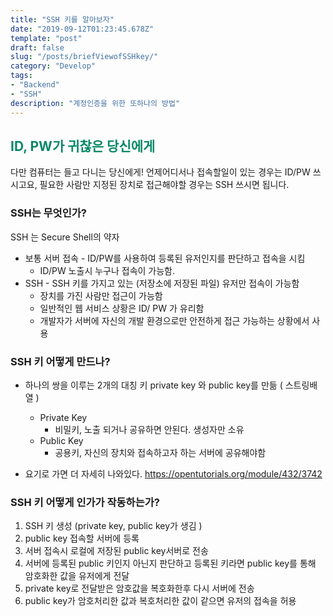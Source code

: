 ```yaml
---
title: "SSH 키를 알아보자"
date: "2019-09-12T01:23:45.678Z"
template: "post"
draft: false
slug: "/posts/briefViewofSSHkey/"
category: "Develop"
tags:
- "Backend"
- "SSH"
description: "계정인증을 위한 또하나의 방법"
---
```

<h2 style="color:rgb(9, 136, 104)">ID, PW가 귀찮은 당신에게</h2>
다만 컴퓨터는 들고 다니는 당신에게! 
언제어디서나 접속할일이 있는 경우는 ID/PW 쓰시고요, 
필요한 사람만 지정된 장치로 접근해야할 경우는 SSH 쓰시면 됩니다. 

###  SSH는 무엇인가?

SSH 는 Secure Shell의 약자 

- 보통 서버 접속 - ID/PW를 사용하여 등록된 유저인지를 판단하고 접속을 시킴 
  - ID/PW 노출시 누구나 접속이 가능함. 
- SSH - SSH 키를 가지고 있는 (저장소에 저장된 파일) 유저만 접속이 가능함
  - 장치를 가진 사람만 접근이 가능함 
  - 일반적인 웹 서비스 상황은 ID/ PW 가 유리함 
  - 개발자가 서버에 자신의 개발 환경으로만 안전하게 접근 가능하는 상황에서 사용

### SSH 키 어떻게 만드나?

- 하나의 쌍을 이루는 2개의 대칭 키 private key 와 public key를 만듦 ( 스트링배열 ) 

  - Private Key
    - 비밀키, 노출 되거나 공유하면 안된다. 생성자만 소유
  - Public Key
    - 공용키, 자신의 장치와 접속하고자 하는 서버에 공유해야함

- 요기로 가면 더 자세히 나와있다. https://opentutorials.org/module/432/3742


### SSH 키 어떻게 인가가 작동하는가? 

1. SSH 키 생성 (private key, public key가 생김 )
2. public key 접속할 서버에 등록 
3. 서버 접속시 로컬에 저장된 public key서버로 전송  
4. 서버에 등록된 public 키인지 아닌지 판단하고 등록된 키라면 public key를 통해 암호화한 값을 유저에게 전달
5. private key로 전달받은 암호값을 복호화한후 다시 서버에 전송 
6. public key가 암호처리한 값과 복호처리한 값이 같으면 유저의 접속을 허용 